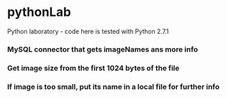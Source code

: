 # pythonLab
Python laboratory - code here is tested with Python 2.7.1

### MySQL connector that gets imageNames ans more info

### Get image size from the first 1024 bytes of the file

### If image is too small, put its name in a local file for further info
